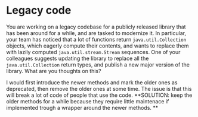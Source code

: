 # Legacy code

You are working on a legacy codebase for a publicly released library that has
been around for a while, and are tasked to modernize it. In particular, your team
has noticed that a lot of functions return `java.util.Collection` objects, which
eagerly compute their contents, and wants to replace them with lazily computed
`java.util.stream.Stream` sequences. One of your colleagues suggests updating
the library to replace all the `java.util.Collection` return types, and publish
a new major version of the library. What are you thoughts on this?

I would first introduce the newer methods and mark the older ones as deprecated, then remove the older ones at some time.
The issue is that this will break a lot of code of people that use the code. 
**SOLUTION: keep the older methods for a while because they require little maintenace if implemented trough a wrapper 
around the newer methods. **
